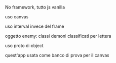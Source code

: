 No framework, tutto js vanilla

uso canvas

uso interval invece del frame

oggetto enemy: classi demoni classificati per lettera

uso proto di object

quest'app usata come banco di prova per il canvas


